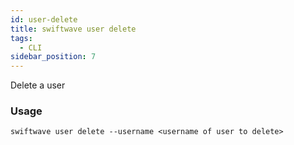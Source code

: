 ```yaml
---
id: user-delete
title: swiftwave user delete
tags:
  - CLI
sidebar_position: 7
---
```


Delete a user

### Usage


```
swiftwave user delete --username <username of user to delete>
```